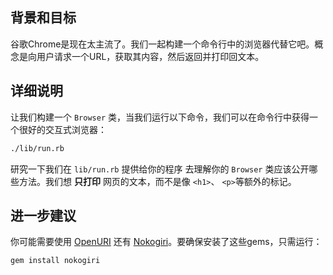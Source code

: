 ## 背景和目标

谷歌Chrome是现在太主流了。我们一起构建一个命令行中的浏览器代替它吧。概念是向用户请求一个URL，获取其内容，然后返回并打印回文本。

## 详细说明

让我们构建一个 `Browser` 类，当我们运行以下命令，我们可以在命令行中获得一个很好的交互式浏览器：

```bash
./lib/run.rb
```

研究一下我们在 `lib/run.rb` 提供给你的程序
去理解你的 `Browser` 类应该公开哪些方法。我们想 **只打印** 网页的文本，而不是像 `<h1>`、 `<p>`等额外的标记。

## 进一步建议

你可能需要使用 [OpenURI](http://www.ruby-doc.org/stdlib-2.2.0/libdoc/open-uri/rdoc/OpenURI.html) 还有 [Nokogiri](http://www.rubydoc.info/github/sparklemotion/nokogiri)。要确保安装了这些gems，只需运行：

```bash
gem install nokogiri
```
